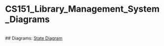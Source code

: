 # CS151_Library_Management_System_Diagrams
<br>
## Diagrams:
<a href="state-diagram.pdf">State Diagram</a>